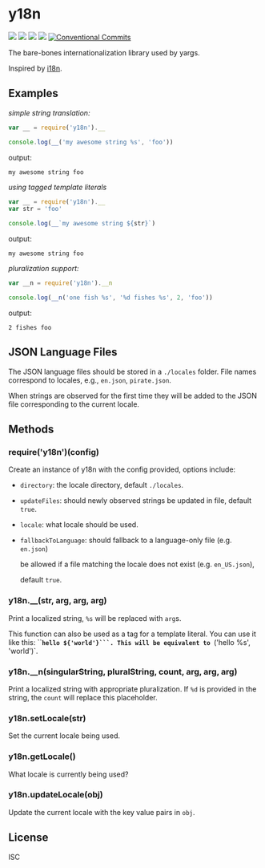 # y18n

[![](https://img.shields.io/travis/yargs/y18n.svg)](https://travis-ci.org/yargs/y18n) [![](https://img.shields.io/coveralls/yargs/y18n.svg)](https://coveralls.io/github/yargs/y18n) [![](https://img.shields.io/npm/v/y18n.svg)](https://npmjs.org/package/y18n) [![](https://img.shields.io/badge/code%20style-standard-brightgreen.svg)](https://github.com/feross/standard) [![Conventional Commits](https://img.shields.io/badge/Conventional%20Commits-1.0.0-yellow.svg)](https://conventionalcommits.org)

The bare-bones internationalization library used by yargs.

Inspired by [i18n](https://www.npmjs.com/package/i18n).

## Examples

_simple string translation:_

```javascript
var __ = require('y18n').__

console.log(__('my awesome string %s', 'foo'))
```

output:

`my awesome string foo`

_using tagged template literals_

```javascript
var __ = require('y18n').__
var str = 'foo'

console.log(__`my awesome string ${str}`)
```

output:

`my awesome string foo`

_pluralization support:_

```javascript
var __n = require('y18n').__n

console.log(__n('one fish %s', '%d fishes %s', 2, 'foo'))
```

output:

`2 fishes foo`

## JSON Language Files

The JSON language files should be stored in a `./locales` folder. File names correspond to locales, e.g., `en.json`, `pirate.json`.

When strings are observed for the first time they will be added to the JSON file corresponding to the current locale.

## Methods

### require\('y18n'\)\(config\)

Create an instance of y18n with the config provided, options include:

* `directory`: the locale directory, default `./locales`.
* `updateFiles`: should newly observed strings be updated in file, default `true`.
* `locale`: what locale should be used.
* `fallbackToLanguage`: should fallback to a language-only file \(e.g. `en.json`\)

  be allowed if a file matching the locale does not exist \(e.g. `en_US.json`\),

  default `true`.

### y18n.\_\_\(str, arg, arg, arg\)

Print a localized string, `%s` will be replaced with `arg`s.

This function can also be used as a tag for a template literal. You can use it like this: ``__`hello ${'world'}```. This will be equivalent to `__('hello %s', 'world')`.

### y18n.\_\_n\(singularString, pluralString, count, arg, arg, arg\)

Print a localized string with appropriate pluralization. If `%d` is provided in the string, the `count` will replace this placeholder.

### y18n.setLocale\(str\)

Set the current locale being used.

### y18n.getLocale\(\)

What locale is currently being used?

### y18n.updateLocale\(obj\)

Update the current locale with the key value pairs in `obj`.

## License

ISC

